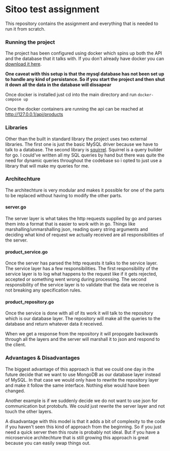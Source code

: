 # Sitoo test assignment

This repository contains the assignment and everything that is needed
to run it from scratch.

### Running the project

The project has been configured using docker which spins up both the API
and the database that it talks with. If you don't already have docker you
can [download it here](https://www.docker.com/).

**One caveat with this setup is that the mysql database has not been set up to
handle any kind of persistance. So if you start the project and then shut it down
all the data in the database will dissapear**

Once docker is installed just cd into the main directory and run
`docker-compose up`

Once the docker containers are running the api can be reached at http://127.0.0.1/api/products

### Libraries

Other than the built in standard library the project uses two external
libraries. The first one is just the basic MySQL driver because we have to
talk to a database. The second library is [squirrel](https://github.com/Masterminds/squirrel).
Squirrel is a query builder for go. I could've written all my SQL queries by hand but
there was quite the need for dynamic queries throughout the codebase so i opted to just
use a library that will make my queries for me.

### Architechture

The architechture is very modular and makes it possible for one of the parts
to be replaced without having to modify the other parts.

#### server.go

The server layer is what takes the http requests supplied by go and parses
them into a format that is easier to work with in go. Things like marshalling/unmarshalling
json, reading query string arguments and deciding what kind of request we actually received
are all responsibilities of the server.

#### product_service.go

Once the server has parsed the http requests it talks to the service layer. The service
layer has a few responsibilities. The first responsibility of the service layer is to log
what happens to the request like if it gets rejected, accepted or something went wrong
during processing. The second responsibility of the service layer is to validate
that the data we receive is not breaking any specification rules.

#### product_repository.go

Once the service is done with all of its work it will talk to the repository
which is our database layer. The repository will make all the queries to the
database and return whatever data it received.

When we get a response from the repository it will propogate backwards through
all the layers and the server will marshall it to json and respond to the client.

### Advantages & Disadvantages

The biggest advantage of this approach is that we could one day in the future
decide that we want to use MongoDB as our database layer instead of MySQL.
In that case we would only have to rewrite the repository layer and make it
follow the same interface. Nothing else would have been changed.

Another example is if we suddenly decide we do not want to use json for
communication but protobufs. We could just rewrite the server layer
and not touch the other layers.

A disadvantage with this model is that it adds a bit of complexity to
the code if you haven't seen this kind of approach from the beginning.
So if you just need a quick server then this route is probably not ideal.
But if you have a microservice architechture that is still growing this
approach is great because you can easily swap things out.